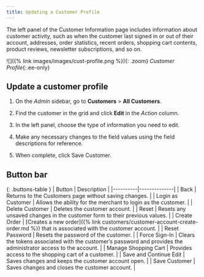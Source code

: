 ```yaml
---
title: Updating a Customer Profile
---
```


The left panel of the Customer Information page includes information about customer activity, such as when the customer last signed in or out of their account, addresses, order statistics, recent orders, shopping cart contents, product reviews, newsletter subscriptions, and so on.

![]({% link images/images/cust-profile.png %}){: .zoom}
_Customer Profile_{:.ee-only}

## Update a customer profile

1. On the _Admin_ sidebar, go to **Customers** > **All Customers**.

1. Find the customer in the grid and click **Edit** in the _Action_ column.

1. In the left panel, choose the type of information you need to edit.

1. Make any necessary changes to the field values using the field descriptions for reference.

1. When complete, click <span class="btn">Save Customer</span>.

## Button bar

{: .buttons-table }
| Button   | Description  |
|----------|--------------|
| <span class="btn">Back</span> | Returns to the Customers page without saving changes. |
| <span class="btn">Login as Customer</span> | Allows the ability for the merchant to login as the customer. |
| <span class="btn">Delete Customer</span> | Deletes the customer account.  |
| <span class="btn">Reset</span> | Resets any unsaved changes in the customer form to their previous values.  |
| <span class="btn">Create Order</span> | [Creates a new order]({% link customers/customer-account-create-order.md %}) that is associated with the customer account.  |
| <span class="btn">Reset Password</span> | Resets the password of the customer.  |
| <span class="btn">Force Sign-In</span> | Clears the tokens associated with the customer’s password and provides the administrator access to the account. |
| <span class="btn">Manage Shopping Cart</span> | Provides access to the shopping cart of a customer. |
| <span class="btn">Save and Continue Edit</span>  | Saves changes and keeps the customer account open. |
| <span class="btn">Save Customer</span> | Saves changes and closes the customer account. |

<!--
  This is a style declaration so that buttons are not wrapped by table auto styling for column widths.
-->
<style>
.buttons-table td:first-of-type {
  width: 200px;
}
</style>
